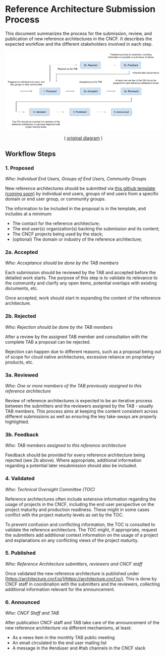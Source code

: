 # Reference Architecture Submission Process

This document summarizes the process for the submission, review, and publication of new reference architectures in the CNCF. It describes the expected workflow and the different stakeholders involved in each step.

![Reference Architecture Workflow Diagram](reference-architectures-workflow.png)
<p align="center">
( <a href="https://docs.google.com/drawings/d/1VkNwpQS_IxZKSl49B-RXzo1Zh2mofQ-MFRyoYhnDkus/edit?usp=sharing">original diagram</a> )
</p>

## Workflow Steps

### 1. Proposed

*Who: Individual End Users, Groups of End Users, Community Groups*

New reference architectures should be submitted via [this github template (coming soon)]() by individual end users, groups of end users from a specific domain or end user group, or community groups.

The information to be included in the proposal is in the template, and includes at a minimum:
* The contact for the reference architecture;  
* The end user(s) organization(s) backing the submission and its content;  
* The CNCF projects being used by the stack;
* (optional) The domain or industry of the reference architecture;  

### 2a. Accepted

*Who: Acceptance should be done by the TAB members*

Each submission should be reviewed by the TAB and accepted before the detailed work starts. The purpose of this step is to validate its relevance to the community and clarify any open items, potential overlaps with existing documents, etc.

Once accepted, work should start in expanding the content of the reference architecture.

### 2b. Rejected

*Who: Rejection should be done by the TAB members*

After a review by the assigned TAB member and consultation with the complete TAB a proposal can be rejected.

Rejection can happen due to different reasons, such as a proposal being out of scope for cloud native architectures, excessive reliance on proprietary products, etc.

### 3a. Reviewed

*Who: One or more members of the TAB previously assigned to this reference architecture*

Review of reference architectures is expected to be an iterative process between the submitters and the reviewers assigned by the TAB - usually TAB members. This process aims at keeping the content consistent across different submissions as well as ensuring the key take-aways are properly highlighted.

### 3b. Feedback

*Who: TAB members assigned to this reference architecture*

Feedback should be provided for every reference architecture being rejected (see 2b above). Where appropriate, additional information regarding a potential later resubmission should also be included.

### 4. Validated

*Who: Technical Oversight Committee (TOC)*

Reference architectures often include extensive information regarding the usage of projects in the CNCF, including the end user perspective on the project maturity and production readiness. These might in some cases conflict with the project maturity levels as set by the TOC.

To prevent confusion and conflicting information, the TOC is consulted to validate the reference architecture. The TOC might, if appropriate, request the submitters add additional context information on the usage of a project and explanations on any conflicting views of the project maturity.

### 5. Published

*Who: Reference Architecture submitters, reviewers and CNCF staff*

Once validated the new reference architecture is published under [https://architecture.cncf.io/](https://architecture.cncf.io/). This is done by CNCF staff in coordination with the submitters and the reviewers, collecting additional information relevant for the announcement.

### 6. Announced

*Who: CNCF Staff and TAB*

After publication CNCF staff and TAB take care of the announcement of the new reference architecture via different mechanisms, at least:
* As a news item in the monthly TAB public meeting
* An email circulated to the end user mailing list
* A message in the #enduser and #tab channels in the CNCF slack
